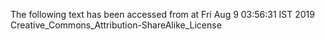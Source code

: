 The following text has been accessed from at Fri Aug 9 03:56:31 IST 2019
Creative_Commons_Attribution-ShareAlike_License
